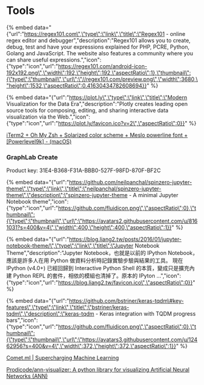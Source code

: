 # Tools

{% embed data="{\"url\":\"https://regex101.com\",\"type\":\"link\",\"title\":\"Regex101 - online regex editor and debugger\",\"description\":\"Regex101 allows you to create, debug, test and have your expressions explained for PHP, PCRE, Python, Golang and JavaScript. The website also features a community where you can share useful expressions.\",\"icon\":{\"type\":\"icon\",\"url\":\"https://regex101.com/android-icon-192x192.png\",\"width\":192,\"height\":192,\"aspectRatio\":1},\"thumbnail\":{\"type\":\"thumbnail\",\"url\":\"//regex101.com/preview.png\",\"width\":3680,\"height\":1532,\"aspectRatio\":0.41630434782608694}}" %}

{% embed data="{\"url\":\"https://plot.ly\",\"type\":\"link\",\"title\":\"Modern Visualization for the Data Era\",\"description\":\"Plotly creates leading open source tools for composing, editing, and sharing interactive data visualization via the Web.\",\"icon\":{\"type\":\"icon\",\"url\":\"https://plot.ly/favicon.ico?v=2\",\"aspectRatio\":0}}" %}



[iTerm2 + Oh My Zsh + Solarized color scheme + Meslo powerline font + \[Powerlevel9k\] - \(macOS\)](https://gist.github.com/kevin-smets/8568070)



### GraphLab Create

Product key: 31E4-B368-F31A-BBB0-527F-98FD-870F-BF2C







{% embed data="{\"url\":\"https://github.com/neilpanchal/spinzero-jupyter-theme\",\"type\":\"link\",\"title\":\"neilpanchal/spinzero-jupyter-theme\",\"description\":\"spinzero-jupyter-theme - A minimal Jupyter Notebook theme\",\"icon\":{\"type\":\"icon\",\"url\":\"https://github.com/fluidicon.png\",\"aspectRatio\":0},\"thumbnail\":{\"type\":\"thumbnail\",\"url\":\"https://avatars2.githubusercontent.com/u/8161031?s=400&v=4\",\"width\":400,\"height\":400,\"aspectRatio\":1}}" %}

{% embed data="{\"url\":\"https://blog.liang2.tw/posts/2016/01/jupyter-notebook-theme/\",\"type\":\"link\",\"title\":\"Jupyter Notebook Theme\",\"description\":\"Jupyter Notebook，也就是以前的 IPython Notebook，應該是許多人在用 Python 做資料分析時記錄實驗步驗與結果的工具。 現在 IPython \(v4.0+\) 已經回歸到 Interactive Python Shell 的本質，變成只是擴充內建 Python REPL 的套件，相依的模組也清掉了。原本的 IPyton …\",\"icon\":{\"type\":\"icon\",\"url\":\"https://blog.liang2.tw/favicon.ico\",\"aspectRatio\":0}}" %}



{% embed data="{\"url\":\"https://github.com/bstriner/keras-tqdm\#key-features\",\"type\":\"link\",\"title\":\"bstriner/keras-tqdm\",\"description\":\"keras-tqdm - Keras integration with TQDM progress bars\",\"icon\":{\"type\":\"icon\",\"url\":\"https://github.com/fluidicon.png\",\"aspectRatio\":0},\"thumbnail\":{\"type\":\"thumbnail\",\"url\":\"https://avatars3.githubusercontent.com/u/12462956?s=400&v=4\",\"width\":372,\"height\":372,\"aspectRatio\":1}}" %}

[Comet.ml \| Supercharging Machine Learning](https://www.comet.ml/)

[Prodicode/ann-visualizer: A python library for visualizing Artificial Neural Networks \(ANN\)](https://github.com/Prodicode/ann-visualizer)

